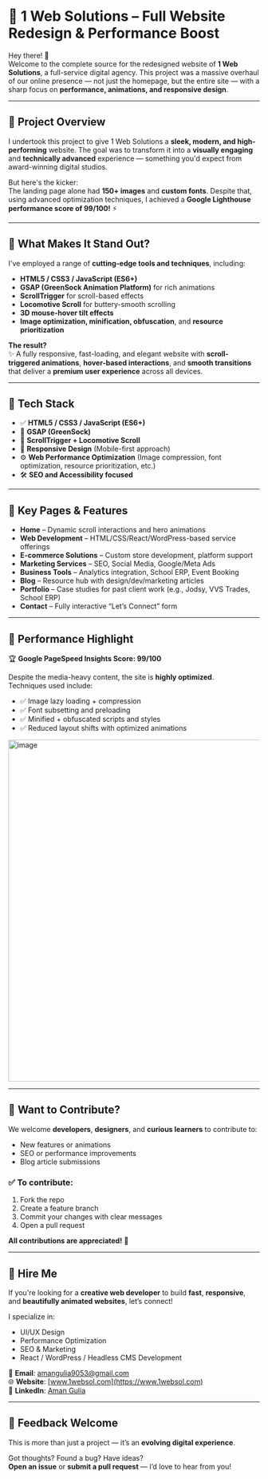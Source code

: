 # 🚀 **1 Web Solutions – Full Website Redesign & Performance Boost**

Hey there! 👋  
Welcome to the complete source for the redesigned website of **1 Web Solutions**, a full-service digital agency. This project was a massive overhaul of our online presence — not just the homepage, but the entire site — with a sharp focus on **performance, animations, and responsive design**.

---

## 🎯 **Project Overview**

I undertook this project to give 1 Web Solutions a **sleek, modern, and high-performing** website. The goal was to transform it into a **visually engaging** and **technically advanced** experience — something you'd expect from award-winning digital studios.

But here's the kicker:  
The landing page alone had **150+ images** and **custom fonts**. Despite that, using advanced optimization techniques, I achieved a **Google Lighthouse performance score of 99/100!** ⚡️

---

## 🌟 **What Makes It Stand Out?**

I've employed a range of **cutting-edge tools and techniques**, including:

- **HTML5 / CSS3 / JavaScript (ES6+)**
- **GSAP (GreenSock Animation Platform)** for rich animations
- **ScrollTrigger** for scroll-based effects
- **Locomotive Scroll** for buttery-smooth scrolling
- **3D mouse-hover tilt effects**
- **Image optimization, minification, obfuscation**, and **resource prioritization**

**The result?**  
✨ A fully responsive, fast-loading, and elegant website with **scroll-triggered animations**, **hover-based interactions**, and **smooth transitions** that deliver a **premium user experience** across all devices.

---

## 🧩 **Tech Stack**

- ✅ **HTML5 / CSS3 / JavaScript (ES6+)**
- 🎨 **GSAP (GreenSock)**
- 🔄 **ScrollTrigger + Locomotive Scroll**
- 📱 **Responsive Design** (Mobile-first approach)
- ⚙️ **Web Performance Optimization** (Image compression, font optimization, resource prioritization, etc.)
- 🛠️ **SEO and Accessibility focused**

---

## 📄 **Key Pages & Features**

- **Home** – Dynamic scroll interactions and hero animations  
- **Web Development** – HTML/CSS/React/WordPress-based service offerings  
- **E-commerce Solutions** – Custom store development, platform support  
- **Marketing Services** – SEO, Social Media, Google/Meta Ads  
- **Business Tools** – Analytics integration, School ERP, Event Booking  
- **Blog** – Resource hub with design/dev/marketing articles  
- **Portfolio** – Case studies for past client work (e.g., Jodsy, VVS Trades, School ERP)  
- **Contact** – Fully interactive “Let’s Connect” form  

---

## 🔧 **Performance Highlight**

🏆 **Google PageSpeed Insights Score: 99/100**

Despite the media-heavy content, the site is **highly optimized**.  
Techniques used include:

- ✅ Image lazy loading + compression  
- ✅ Font subsetting and preloading  
- ✅ Minified + obfuscated scripts and styles  
- ✅ Reduced layout shifts with optimized animations  
<img width="684" alt="image" src="https://github.com/user-attachments/assets/463f8ad7-0879-4ace-8ec5-d895fd1e161e" />

---

## 🤝 **Want to Contribute?**

We welcome **developers**, **designers**, and **curious learners** to contribute to:

- New features or animations  
- SEO or performance improvements  
- Blog article submissions  

### ✅ To contribute:
1. Fork the repo  
2. Create a feature branch  
3. Commit your changes with clear messages  
4. Open a pull request  

**All contributions are appreciated!** 🙌

---

## 💼 **Hire Me**

If you're looking for a **creative web developer** to build **fast**, **responsive**, and **beautifully animated websites**, let’s connect!

I specialize in:

- UI/UX Design  
- Performance Optimization  
- SEO & Marketing  
- React / WordPress / Headless CMS Development  

📧 **Email**: [amangulia9053@gmail.com](mailto:amangulia9053@gmail.com)  
🌐 **Website**: [www.1websol.com](https://www.1websol.com)  
🔗 **LinkedIn**: [Aman Gulia](https://www.linkedin.com/in/aman-gulia-4610)

---

## 💬 **Feedback Welcome**

This is more than just a project — it’s an **evolving digital experience**.

Got thoughts? Found a bug? Have ideas?  
**Open an issue** or **submit a pull request** — I’d love to hear from you!
